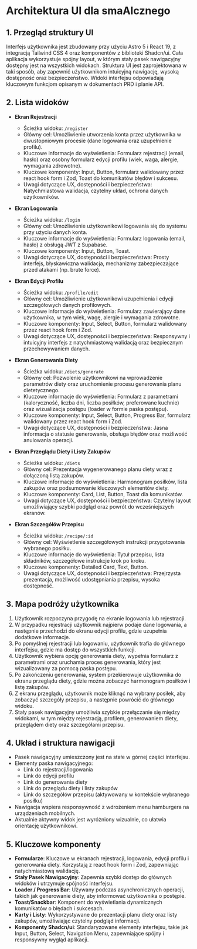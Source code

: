 # Architektura UI dla smaAIcznego

## 1. Przegląd struktury UI

Interfejs użytkownika jest zbudowany przy użyciu Astro 5 i React 19, z integracją Tailwind CSS 4 oraz komponentów z biblioteki Shadcn/ui. Cała aplikacja wykorzystuje spójny layout, w którym stały pasek nawigacyjny dostępny jest na wszystkich widokach. Struktura UI jest zaprojektowana w taki sposób, aby zapewnić użytkownikom intuicyjną nawigację, wysoką dostępność oraz bezpieczeństwo. Widoki interfejsu odpowiadają kluczowym funkcjom opisanym w dokumentach PRD i planie API.

## 2. Lista widoków

- **Ekran Rejestracji**

  - Ścieżka widoku: `/register`
  - Główny cel: Umożliwienie utworzenia konta przez użytkownika w dwustopniowym procesie (dane logowania oraz uzupełnienie profilu).
  - Kluczowe informacje do wyświetlenia: Formularz rejestracji (email, hasło) oraz osobny formularz edycji profilu (wiek, waga, alergie, wymagania zdrowotne).
  - Kluczowe komponenty: Input, Button, formularz walidowany przez react hook form i Zod, Toast do komunikatów błędów i sukcesu.
  - Uwagi dotyczące UX, dostępności i bezpieczeństwa: Natychmiastowa walidacja, czytelny układ, ochrona danych użytkowników.

- **Ekran Logowania**

  - Ścieżka widoku: `/login`
  - Główny cel: Umożliwienie użytkownikowi logowania się do systemu przy użyciu danych konta.
  - Kluczowe informacje do wyświetlenia: Formularz logowania (email, hasło) z obsługą JWT z Supabase.
  - Kluczowe komponenty: Input, Button, Toast.
  - Uwagi dotyczące UX, dostępności i bezpieczeństwa: Prosty interfejs, błyskawiczna walidacja, mechanizmy zabezpieczające przed atakami (np. brute force).

- **Ekran Edycji Profilu**

  - Ścieżka widoku: `/profile/edit`
  - Główny cel: Umożliwienie użytkownikowi uzupełnienia i edycji szczegółowych danych profilowych.
  - Kluczowe informacje do wyświetlenia: Formularz zawierający dane użytkownika, w tym wiek, wagę, alergie i wymagania zdrowotne.
  - Kluczowe komponenty: Input, Select, Button, formularz walidowany przez react hook form i Zod.
  - Uwagi dotyczące UX, dostępności i bezpieczeństwa: Responsywny i intuicyjny interfejs z natychmiastową walidacją oraz bezpiecznym przechowywaniem danych.

- **Ekran Generowania Diety**

  - Ścieżka widoku: `/diets/generate`
  - Główny cel: Pozwolenie użytkownikowi na wprowadzenie parametrów diety oraz uruchomienie procesu generowania planu dietetycznego.
  - Kluczowe informacje do wyświetlenia: Formularz z parametrami (kaloryczność, liczba dni, liczba posiłków, preferowane kuchnie) oraz wizualizacja postępu (loader w formie paska postępu).
  - Kluczowe komponenty: Input, Select, Button, Progress Bar, formularz walidowany przez react hook form i Zod.
  - Uwagi dotyczące UX, dostępności i bezpieczeństwa: Jasna informacja o statusie generowania, obsługa błędów oraz możliwość anulowania operacji.

- **Ekran Przeglądu Diety i Listy Zakupów**

  - Ścieżka widoku: `/diets`
  - Główny cel: Prezentacja wygenerowanego planu diety wraz z dołączoną listą zakupów.
  - Kluczowe informacje do wyświetlenia: Harmonogram posiłków, lista zakupów oraz podsumowanie kluczowych elementów diety.
  - Kluczowe komponenty: Card, List, Button, Toast dla komunikatów.
  - Uwagi dotyczące UX, dostępności i bezpieczeństwa: Czytelny layout umożliwiający szybki podgląd oraz powrót do wcześniejszych ekranów.

- **Ekran Szczegółów Przepisu**
  - Ścieżka widoku: `/recipe/:id`
  - Główny cel: Wyświetlenie szczegółowych instrukcji przygotowania wybranego posiłku.
  - Kluczowe informacje do wyświetlenia: Tytuł przepisu, lista składników, szczegółowe instrukcje krok po kroku.
  - Kluczowe komponenty: Detailed Card, Text, Button.
  - Uwagi dotyczące UX, dostępności i bezpieczeństwa: Przejrzysta prezentacja, możliwość udostępniania przepisu, wysoka dostępność.

## 3. Mapa podróży użytkownika

1. Użytkownik rozpoczyna przygodę na ekranie logowania lub rejestracji.
2. W przypadku rejestracji użytkownik najpierw podaje dane logowania, a następnie przechodzi do ekranu edycji profilu, gdzie uzupełnia dodatkowe informacje.
3. Po pomyślnej rejestracji lub logowaniu, użytkownik trafia do głównego interfejsu, gdzie ma dostęp do wszystkich funkcji.
4. Użytkownik wybiera opcję generowania diety, wypełnia formularz z parametrami oraz uruchamia proces generowania, który jest wizualizowany za pomocą paska postępu.
5. Po zakończeniu generowania, system przekierowuje użytkownika do ekranu przeglądu diety, gdzie można zobaczyć harmonogram posiłków i listę zakupów.
6. Z ekranu przeglądu, użytkownik może kliknąć na wybrany posiłek, aby zobaczyć szczegóły przepisu, a następnie powrócić do głównego widoku.
7. Stały pasek nawigacyjny umożliwia szybkie przełączanie się między widokami, w tym między rejestracją, profilem, generowaniem diety, przeglądem diety oraz szczegółami przepisu.

## 4. Układ i struktura nawigacji

- Pasek nawigacyjny umieszczony jest na stałe w górnej części interfejsu.
- Elementy paska nawigacyjnego:
  - Link do rejestracji/logowania
  - Link do edycji profilu
  - Link do generowania diety
  - Link do przeglądu diety i listy zakupów
  - Link do szczegółów przepisu (aktywowany w kontekście wybranego posiłku)
- Nawigacja wspiera responsywność z wdrożeniem menu hamburgera na urządzeniach mobilnych.
- Aktualnie aktywny widok jest wyróżniony wizualnie, co ułatwia orientację użytkownikowi.

## 5. Kluczowe komponenty

- **Formularze**: Kluczowe w ekranach rejestracji, logowania, edycji profilu i generowania diety. Korzystają z react hook form i Zod, zapewniając natychmiastową walidację.
- **Stały Pasek Nawigacyjny**: Zapewnia szybki dostęp do głównych widoków i utrzymuje spójność interfejsu.
- **Loader / Progress Bar**: Używany podczas asynchronicznych operacji, takich jak generowanie diety, aby informować użytkownika o postępie.
- **Toast/Snackbar**: Komponent do wyświetlania dynamicznych komunikatów o błędach i sukcesach.
- **Karty i Listy**: Wykorzystywane do prezentacji planu diety oraz listy zakupów, umożliwiając czytelny podgląd informacji.
- **Komponenty Shadcn/ui**: Standaryzowane elementy interfejsu, takie jak Input, Button, Select, Navigation Menu, zapewniające spójny i responsywny wygląd aplikacji.
